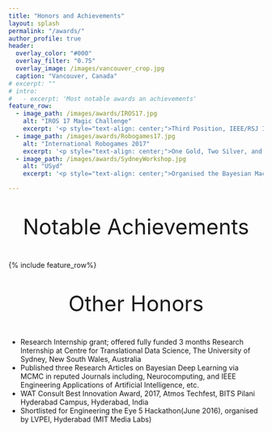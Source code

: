 ```yaml
---
title: "Honors and Achievements"
layout: splash
permalink: "/awards/"
author_profile: true
header:
  overlay_color: "#000"
  overlay_filter: "0.75"
  overlay_image: /images/vancouver_crop.jpg
  caption: "Vancouver, Canada"
# excerpt: ""
# intro: 
#   - excerpt: 'Most notable awards an achievements'
feature_row:
  - image_path: /images/awards/IROS17.jpg
    alt: "IROS 17 Magic Challenge"
    excerpt: '<p style="text-align: center;">Third Position, IEEE/RSJ IROS Humanoid Application Challenge 2017: Robot Magic, <br>Vancouver, Canada, <br>September 2017 </p>'
  - image_path: /images/awards/Robogames17.jpg
    alt: "International Robogames 2017"
    excerpt: '<p style="text-align: center;">One Gold, Two Silver, and One Bronze medal in the Humanoid League, International Robogames, <br>San Francisco, USA, <br>April 2017</p>'
  - image_path: /images/awards/SydneyWorkshop.jpg
    alt: "USyd"
    excerpt: '<p style="text-align: center;">Organised the Bayesian Machine Learning Workshop at Centre of Transalational Data Science, <br>University of Sydney, <br>July 2018 </p>'

---
```

<p style="text-align: center; font-size:42px;"> Notable Achievements </p>

{% include feature_row%}

<p style="text-align: center; font-size:42px;"> Other Honors </p>

 - Research Internship grant; offered fully funded 3 months Research Internship at Centre for Translational Data Science, The University of Sydney, New South Wales, Australia
 - Published three Research Articles on Bayesian Deep Learning via MCMC in reputed Journals including, Neurocomputing, and IEEE Engineering Applications of Artificial Intelligence, etc.
 - WAT Consult Best Innovation Award, 2017, Atmos Techfest, BITS Pilani Hyderabad Campus, Hyderabad, India
 - Shortlisted for Engineering the Eye 5 Hackathon(June 2016), organised by LVPEI, Hyderabad (MIT Media Labs)
